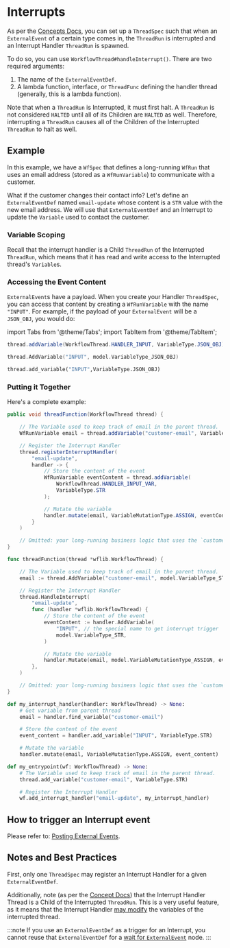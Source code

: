 # Interrupts

As per the [Concepts Docs](../../04-concepts/04-external-events.md#interrupts), you can set up a `ThreadSpec` such that when an `ExternalEvent` of a certain type comes in, the `ThreadRun` is interrupted and an Interrupt Handler `ThreadRun` is spawned.

To do so, you can use `WorkflowThread#handleInterrupt()`. There are two required arguments:

1. The name of the `ExternalEventDef`.
2. A lambda function, interface, or `ThreadFunc` defining the handler thread (generally, this is a lambda function).

Note that when a `ThreadRun` is Interrupted, it must first halt. A `ThreadRun` is not considered `HALTED` until all of its Children are `HALTED` as well. Therefore, interrupting a `ThreadRun` causes all of the Children of the Interrupted `ThreadRun` to halt as well.

## Example

In this example, we have a `WfSpec` that defines a long-running `WfRun` that uses an email address (stored as a `WfRunVariable`) to communicate with a customer.

What if the customer changes their contact info? Let's define an `ExternalEventDef` named `email-update` whose content is a `STR` value with the new email address. We will use that `ExternalEventDef` and an Interrupt to update the `Variable` used to contact the customer.

### Variable Scoping

Recall that the interrupt handler is a Child `ThreadRun` of the Interrupted `ThreadRun`, which means that it has read and write access to the Interrupted thread's `Variable`s.

### Accessing the Event Content

`ExternalEvent`s have a payload. When you create your Handler `ThreadSpec`, you can access that content by creating a `WfRunVariable` with the name `"INPUT"`. For example, if the payload of your `ExternalEvent` will be a `JSON_OBJ`, you would do:

import Tabs from '@theme/Tabs';
import TabItem from '@theme/TabItem';

<Tabs>
  <TabItem value="java" label="Java" default>

```java
thread.addVariable(WorkflowThread.HANDLER_INPUT, VariableType.JSON_OBJ);
```

  </TabItem>
  <TabItem value="go" label="Go">

```go
thread.AddVariable("INPUT", model.VariableType_JSON_OBJ)
```
  </TabItem>
  <TabItem value="python" label="Python">

```python
thread.add_variable("INPUT",VariableType.JSON_OBJ)
```
  </TabItem>
</Tabs>


### Putting it Together

Here's a complete example:

<Tabs>
  <TabItem value="java" label="Java" default>

```java
public void threadFunction(WorkflowThread thread) {

    // The Variable used to keep track of email in the parent thread.
    WfRunVariable email = thread.addVariable("customer-email", VariableType.STR);

    // Register the Interrupt Handler
    thread.registerInterruptHandler(
        "email-update",
        handler -> {
            // Store the content of the event
            WfRunVariable eventContent = thread.addVariable(
                WorkflowThread.HANDLER_INPUT_VAR,
                VariableType.STR
            );

            // Mutate the variable
            handler.mutate(email, VariableMutationType.ASSIGN, eventContent);
        }
    )

    // Omitted: your long-running business logic that uses the `customer-email` variable
}
```

  </TabItem>
  <TabItem value="go" label="Go">

```go
func threadFunction(thread *wflib.WorkflowThread) {

    // The Variable used to keep track of email in the parent thread.
    email := thread.AddVariable("customer-email", model.VariableType_STR)

    // Register the Interrupt Handler
    thread.HandleInterrupt(
        "email-update",
        func (handler *wflib.WorkflowThread) {
            // Store the content of the event
            eventContent := handler.AddVariable(
                "INPUT", // the special name to get interrupt trigger
                model.VariableType_STR,
            )

            // Mutate the variable
            handler.Mutate(email, model.VariableMutationType_ASSIGN, eventContent)
        },
    )

    // Omitted: your long-running business logic that uses the `customer-email` variable
}
```

   </TabItem>
   <TabItem value="python" label="Python">

```python
def my_interrupt_handler(handler: WorkflowThread) -> None:
    # Get variable from parent thread
    email = handler.find_variable("customer-email")

    # Store the content of the event
    event_content = handler.add_variable("INPUT", VariableType.STR)

    # Mutate the variable
    handler.mutate(email, VariableMutationType.ASSIGN, event_content)

def my_entrypoint(wf: WorkflowThread) -> None:
    # The Variable used to keep track of email in the parent thread.
    thread.add_variable("customer-email", VariableType.STR)

    # Register the Interrupt Handler
    wf.add_interrupt_handler("email-update", my_interrupt_handler)
```

   </TabItem>
</Tabs>

## How to trigger an Interrupt event
Please refer to: [Posting External Events](../09-grpc/15-posting-external-events.md).

## Notes and Best Practices

First, only one `ThreadSpec` may register an Interrupt Handler for a given `ExternalEventDef`.

Additionally, note (as per the [Concept Docs](../../04-concepts/04-external-events.md#interrupts)) that the Interrupt Handler Thread is a Child of the Interrupted `ThreadRun`. This is a very useful feature, as it means that the Interrupt Handler [may modify](../../04-concepts/01-workflows.md#variable-scoping) the variables of the interrupted thread.

:::note
If you use an `ExternalEventDef` as a trigger for an Interrupt, you cannot reuse that `ExternalEventDef` for a [wait for `ExternalEvent`](./04-external-events.md) node.
:::